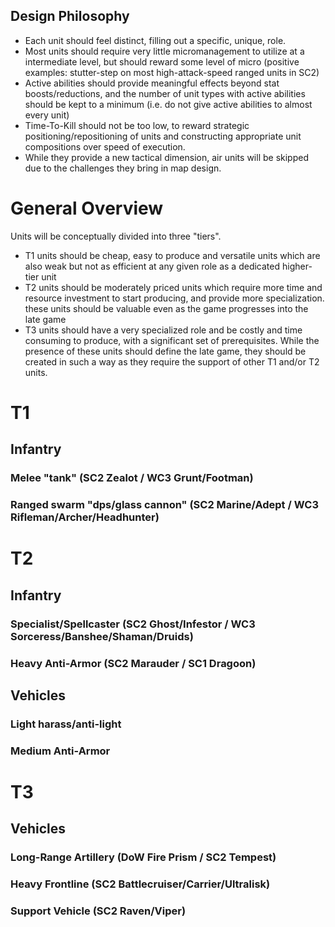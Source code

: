 
## Design Philosophy

* Each unit should feel distinct, filling out a specific, unique, role.
* Most units should require very little micromanagement to utilize at a intermediate level, but should reward some level of micro (positive examples: stutter-step on most high-attack-speed ranged units in SC2)
* Active abilities should provide meaningful effects beyond stat boosts/reductions, and the number of unit types with active abilities should be kept to a minimum (i.e. do not give active abilities to almost every unit)
* Time-To-Kill should not be too low, to reward strategic positioning/repositioning of units and constructing appropriate unit compositions over speed of execution.
* While they provide a new tactical dimension, air units will be skipped due to the challenges they bring in map design.

# General Overview

Units will be conceptually divided into three "tiers".
- T1 units should be cheap, easy to produce and versatile units which are also weak but not as efficient at any given role as a dedicated higher-tier unit
- T2 units should be moderately priced units which require more time and resource investment to start producing, and provide more specialization. these units should be valuable even as the game progresses into the late game
- T3 units should have a very specialized role and be costly and time consuming to produce, with a significant set of prerequisites. While the presence of these units should define the late game, they should be created in such a way as they require the support of other T1 and/or T2 units.





# T1

## Infantry

### Melee "tank"  (SC2 Zealot / WC3 Grunt/Footman)
### Ranged swarm "dps/glass cannon"  (SC2 Marine/Adept / WC3 Rifleman/Archer/Headhunter)

# T2

## Infantry

### Specialist/Spellcaster (SC2 Ghost/Infestor / WC3 Sorceress/Banshee/Shaman/Druids)
### Heavy Anti-Armor (SC2 Marauder / SC1 Dragoon)

## Vehicles
### Light harass/anti-light 
### Medium Anti-Armor 

# T3

## Vehicles

### Long-Range Artillery (DoW Fire Prism / SC2 Tempest)
### Heavy Frontline (SC2 Battlecruiser/Carrier/Ultralisk)
### Support Vehicle (SC2 Raven/Viper)
